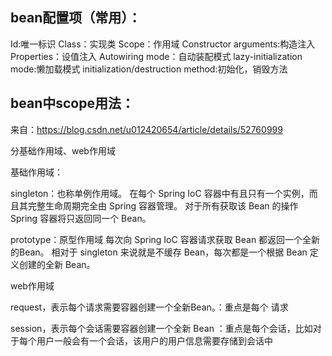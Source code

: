 ## bean配置项（常用）：
Id:唯一标识
Class：实现类
Scope：作用域
Constructor arguments:构造注入
Properties：设值注入
Autowiring mode：自动装配模式
lazy-initialization mode:懒加载模式
initialization/destruction method:初始化，销毁方法

## bean中scope用法：
来自：https://blog.csdn.net/u012420654/article/details/52760999

分基础作用域、web作用域

基础作用域：

singleton：也称单例作用域。
<bean id="animals" class="com.demo.Animals" scope="singleton" />
在每个 Spring IoC 容器中有且只有一个实例，而且其完整生命周期完全由 Spring 容器管理。
对于所有获取该 Bean 的操作 Spring 容器将只返回同一个 Bean。

prototype：原型作用域
<bean id="animals" class="com.demo.Animals" scope="prototype" />
每次向 Spring IoC 容器请求获取 Bean 都返回一个全新的Bean。
相对于 singleton 来说就是不缓存 Bean，每次都是一个根据 Bean 定义创建的全新 Bean。

web作用域

request，表示每个请求需要容器创建一个全新Bean。：重点是每个 请求
<bean id="animals" class="com.demo.Animals" scope="request" />

session，表示每个会话需要容器创建一个全新 Bean ：重点是每个会话，比如对于每个用户一般会有一个会话，该用户的用户信息需要存储到会话中
<bean id="animals" class="com.demo.Animals" scope="session" />
